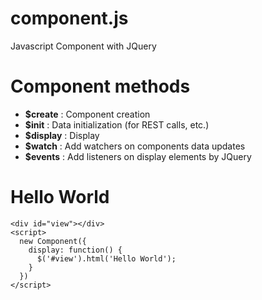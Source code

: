 # component.js
Javascript Component with JQuery

# Component methods

- **$create** : Component creation
- **$init** : Data initialization (for REST calls, etc.)
- **$display** : Display
- **$watch** : Add watchers on components data updates
- **$events** : Add listeners on display elements by JQuery

# Hello World

```
<div id="view"></div>
<script>
  new Component({
    display: function() {
      $('#view').html('Hello World');
    }
  })
</script>
```

